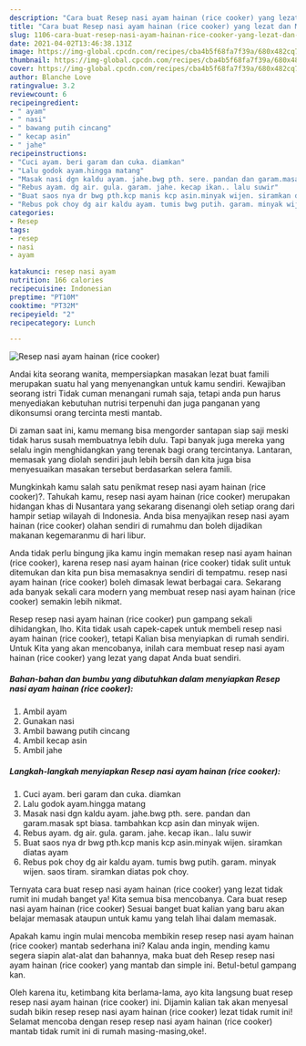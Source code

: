 ```yaml
---
description: "Cara buat Resep nasi ayam hainan (rice cooker) yang lezat dan Mudah Dibuat"
title: "Cara buat Resep nasi ayam hainan (rice cooker) yang lezat dan Mudah Dibuat"
slug: 1106-cara-buat-resep-nasi-ayam-hainan-rice-cooker-yang-lezat-dan-mudah-dibuat
date: 2021-04-02T13:46:38.131Z
image: https://img-global.cpcdn.com/recipes/cba4b5f68fa7f39a/680x482cq70/resep-nasi-ayam-hainan-rice-cooker-foto-resep-utama.jpg
thumbnail: https://img-global.cpcdn.com/recipes/cba4b5f68fa7f39a/680x482cq70/resep-nasi-ayam-hainan-rice-cooker-foto-resep-utama.jpg
cover: https://img-global.cpcdn.com/recipes/cba4b5f68fa7f39a/680x482cq70/resep-nasi-ayam-hainan-rice-cooker-foto-resep-utama.jpg
author: Blanche Love
ratingvalue: 3.2
reviewcount: 6
recipeingredient:
- " ayam"
- " nasi"
- " bawang putih cincang"
- " kecap asin"
- " jahe"
recipeinstructions:
- "Cuci ayam. beri garam dan cuka. diamkan"
- "Lalu godok ayam.hingga matang"
- "Masak nasi dgn kaldu ayam. jahe.bwg pth. sere. pandan dan garam.masak spt biasa. tambahkan kcp asin dan minyak wijen."
- "Rebus ayam. dg air. gula. garam. jahe. kecap ikan.. lalu suwir"
- "Buat saos nya dr bwg pth.kcp manis kcp asin.minyak wijen. siramkan diatas ayam"
- "Rebus pok choy dg air kaldu ayam. tumis bwg putih. garam. minyak wijen. saos tiram. siramkan diatas pok choy."
categories:
- Resep
tags:
- resep
- nasi
- ayam

katakunci: resep nasi ayam 
nutrition: 166 calories
recipecuisine: Indonesian
preptime: "PT10M"
cooktime: "PT32M"
recipeyield: "2"
recipecategory: Lunch

---
```



![Resep nasi ayam hainan (rice cooker)](https://img-global.cpcdn.com/recipes/cba4b5f68fa7f39a/680x482cq70/resep-nasi-ayam-hainan-rice-cooker-foto-resep-utama.jpg)

Andai kita seorang wanita, mempersiapkan masakan lezat buat famili merupakan suatu hal yang menyenangkan untuk kamu sendiri. Kewajiban seorang istri Tidak cuman menangani rumah saja, tetapi anda pun harus menyediakan kebutuhan nutrisi terpenuhi dan juga panganan yang dikonsumsi orang tercinta mesti mantab.

Di zaman  saat ini, kamu memang bisa mengorder santapan siap saji meski tidak harus susah membuatnya lebih dulu. Tapi banyak juga mereka yang selalu ingin menghidangkan yang terenak bagi orang tercintanya. Lantaran, memasak yang diolah sendiri jauh lebih bersih dan kita juga bisa menyesuaikan masakan tersebut berdasarkan selera famili. 



Mungkinkah kamu salah satu penikmat resep nasi ayam hainan (rice cooker)?. Tahukah kamu, resep nasi ayam hainan (rice cooker) merupakan hidangan khas di Nusantara yang sekarang disenangi oleh setiap orang dari hampir setiap wilayah di Indonesia. Anda bisa menyajikan resep nasi ayam hainan (rice cooker) olahan sendiri di rumahmu dan boleh dijadikan makanan kegemaranmu di hari libur.

Anda tidak perlu bingung jika kamu ingin memakan resep nasi ayam hainan (rice cooker), karena resep nasi ayam hainan (rice cooker) tidak sulit untuk ditemukan dan kita pun bisa memasaknya sendiri di tempatmu. resep nasi ayam hainan (rice cooker) boleh dimasak lewat berbagai cara. Sekarang ada banyak sekali cara modern yang membuat resep nasi ayam hainan (rice cooker) semakin lebih nikmat.

Resep resep nasi ayam hainan (rice cooker) pun gampang sekali dihidangkan, lho. Kita tidak usah capek-capek untuk membeli resep nasi ayam hainan (rice cooker), tetapi Kalian bisa menyiapkan di rumah sendiri. Untuk Kita yang akan mencobanya, inilah cara membuat resep nasi ayam hainan (rice cooker) yang lezat yang dapat Anda buat sendiri.

<!--inarticleads1-->

##### Bahan-bahan dan bumbu yang dibutuhkan dalam menyiapkan Resep nasi ayam hainan (rice cooker):

1. Ambil  ayam
1. Gunakan  nasi
1. Ambil  bawang putih cincang
1. Ambil  kecap asin
1. Ambil  jahe




<!--inarticleads2-->

##### Langkah-langkah menyiapkan Resep nasi ayam hainan (rice cooker):

1. Cuci ayam. beri garam dan cuka. diamkan
1. Lalu godok ayam.hingga matang
1. Masak nasi dgn kaldu ayam. jahe.bwg pth. sere. pandan dan garam.masak spt biasa. tambahkan kcp asin dan minyak wijen.
1. Rebus ayam. dg air. gula. garam. jahe. kecap ikan.. lalu suwir
1. Buat saos nya dr bwg pth.kcp manis kcp asin.minyak wijen. siramkan diatas ayam
1. Rebus pok choy dg air kaldu ayam. tumis bwg putih. garam. minyak wijen. saos tiram. siramkan diatas pok choy.




Ternyata cara buat resep nasi ayam hainan (rice cooker) yang lezat tidak rumit ini mudah banget ya! Kita semua bisa mencobanya. Cara buat resep nasi ayam hainan (rice cooker) Sesuai banget buat kalian yang baru akan belajar memasak ataupun untuk kamu yang telah lihai dalam memasak.

Apakah kamu ingin mulai mencoba membikin resep resep nasi ayam hainan (rice cooker) mantab sederhana ini? Kalau anda ingin, mending kamu segera siapin alat-alat dan bahannya, maka buat deh Resep resep nasi ayam hainan (rice cooker) yang mantab dan simple ini. Betul-betul gampang kan. 

Oleh karena itu, ketimbang kita berlama-lama, ayo kita langsung buat resep resep nasi ayam hainan (rice cooker) ini. Dijamin kalian tak akan menyesal sudah bikin resep resep nasi ayam hainan (rice cooker) lezat tidak rumit ini! Selamat mencoba dengan resep resep nasi ayam hainan (rice cooker) mantab tidak rumit ini di rumah masing-masing,oke!.

